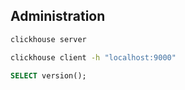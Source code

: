 Administration
-

````sh
clickhouse server

clickhouse client -h "localhost:9000"
````

````sql
SELECT version();

````
